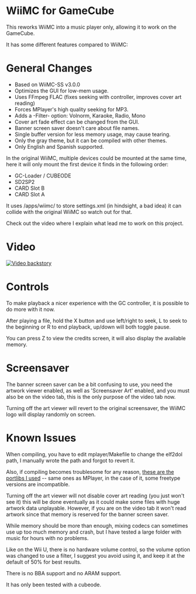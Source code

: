 # WiiMC for GameCube

This reworks WiiMC into a music player only, allowing it to work on the GameCube.

It has some different features compared to WiiMC:

# General Changes
* Based on WiiMC-SS v3.0.0
* Optimizes the GUI for low-mem usage.
* Uses FFmpeg FLAC (fixes seeking with controller, improves cover art reading)
* Forces MPlayer's high quality seeking for MP3.
* Adds a -Filter- option: Volnorm, Karaoke, Radio, Mono
* Cover art fade effect can be changed from the GUI.
* Banner screen saver doesn't care about file names.
* Single buffer version for less memory usage, may cause tearing.
* Only the gray theme, but it can be compiled with other themes.
* Only English and Spanish supported.


In the original WiiMC, multiple devices could be mounted at the same time, here it will only mount the first device it finds in the following order:

* GC-Loader / CUBEODE
* SD2SP2
* CARD Slot B
* CARD Slot A

It uses /apps/wiimc/ to store settings.xml (in hindsight, a bad idea) it can collide with the original WiiMC so watch out for that.

Check out the video where I explain what lead me to work on this project.

# Video

[![Video backstory](https://img.youtube.com/vi/-EpUi2d2_VI/maxresdefault.jpg)](https://youtu.be/-EpUi2d2_VI)

# Controls

To make playback a nicer experience with the GC controller, it is possible to do more with it now.

After playing a file, hold the X button and use left/right to seek, L to seek to the beginning or R to end playback, up/down will both toggle pause.

You can press Z to view the credits screen, it will also display the available memory.


# Screensaver

The banner screen saver can be a bit confusing to use, you need the artwork viewer enabled, as well as 'Screensaver Art' enabled, and you must also be on the video tab, this is the only purpose of the video tab now.

Turning off the art viewer will revert to the original screensaver, the WiiMC logo will display randomly on screen.

# Known Issues

When compiling, you have to edit mplayer/Makefile to change the elf2dol path, I manually wrote the path and forgot to revert it.

Also, if compiling becomes troublesome for any reason, [these are the portlibs I used](https://github.com/SuperrSonic/mplayer-ce-libogc2/blob/master/portlibs_gcn.7z) -- same ones as MPlayer, in the case of it, some freetype versions are incompatible.

Turning off the art viewer will not disable cover art reading (you just won't see it) this will be done eventually as it could make some files with huge artwork data unplayable. However, if you are on the video tab it won't read artwork since that memory is reserved for the banner screen saver.

While memory should be more than enough, mixing codecs can sometimes use up too much memory and crash, but I have tested a large folder with music for hours with no problems.

Like on the Wii U, there is no hardware volume control, so the volume option was changed to use a filter, I suggest you avoid using it, and keep it at the default of 50% for best results.

There is no BBA support and no ARAM support.

It has only been tested with a cubeode.

